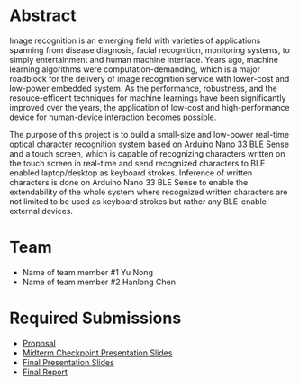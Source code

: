# Abstract

Image recognition is an emerging field with varieties of applications spanning from disease diagnosis, facial recognition, monitoring systems, to simply entertainment and human machine interface. Years ago, machine learning algorithms were computation-demanding, which is a major roadblock for the delivery of image recognition service with lower-cost and low-power embedded system. As the performance, robustness, and the resouce-efficent techniques for machine learnings have been significantly improved over the years, the application of low-cost and high-performance device for human-device interaction becomes possible.

The purpose of this project is to build a small-size and low-power real-time optical character recognition system based on Arduino Nano 33 BLE Sense and a touch screen, which is capable of recognizing characters written on the touch screen in real-time and send recognized characters to BLE enabled laptop/desktop as keyboard strokes. Inference of written characters is done on Arduino Nano 33 BLE Sense to enable the extendability of the whole system where recognized written characters are not limited to be used as keyboard strokes but rather any BLE-enable external devices.

# Team

* Name of team member \#1 Yu Nong
* Name of team member \#2 Hanlong Chen

# Required Submissions

* [Proposal](proposal)
* [Midterm Checkpoint Presentation Slides](http://)
* [Final Presentation Slides](http://)
* [Final Report](report)
